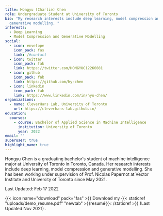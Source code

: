 ```yaml
---
title: Hongyu (Charlie) Chen
role: Undergraduate Student at University of Toronto
bio: "My research interests include deep learning, model compression and
  generative modelling. "
interests:
  - Deep Learning
  - Model Compression and Generative Modelling
social:
  - icon: envelope
    icon_pack: fas
    link: /#contact
  - icon: twitter
    icon_pack: fab
    link: https://twitter.com/HONGYUC12266081
  - icon: github
    icon_pack: fab
    link: https://github.com/hy-chen
  - icon: linkedin
    icon_pack: fab
    link: https://www.linkedin.com/in/hyu-chen/
organizations:
  - name: CleverHans Lab, University of Toronto
    url: https://cleverhans-lab.github.io/
education:
  courses:
    - course: Bachelor of Applied Science in Machine Intelligence
      institution: University of Toronto
      year: 2022
email: ""
superuser: true
highlight_name: true
---
```

Hongyu Chen is a graduating bachelor's student of machine intelligence major at University of Toronto in Toronto, Canada. Her research interests include deep learning, model compression and generative modelling. She has been working under supervision of Prof. Nicolas Papernot at Vector Institute and University of Toronto since May 2021. 

Last Updated: Feb 17 2022

{{< icon name="download" pack="fas" >}} Download my {{< staticref "uploads/demo_resume.pdf" "newtab" >}}resumé{{< /staticref >}} (Last Updated Nov 2021) .